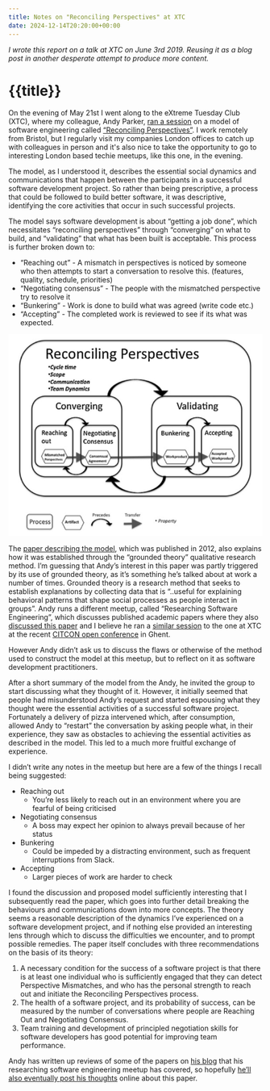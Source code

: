 ```yaml
---
title: Notes on "Reconciling Perspectives" at XTC
date: 2024-12-14T20:20:00+00:00
---
```

*I wrote this report on a talk at XTC on June 3rd 2019. Reusing it as a blog post in another desperate attempt to produce more content.*

# {{title}}

On the evening of May 21st I went along to the eXtreme Tuesday Club (XTC), where my colleague, Andy Parker, [ran a session](https://www.meetup.com/eXtreme-Tuesday-Club-XTC/events/ncwwmqyzhbcc/) on a model of software engineering called [“Reconciling Perspectives”](http://www.sxf.uevora.pt/wp-content/uploads/2013/03/Adolph_20121.pdf). I work remotely from Bristol, but I regularly visit my companies London offices to catch up with colleagues in person and it's also nice to take the opportunity to go to interesting London based techie meetups, like this one, in the evening.

The model, as I understood it, describes the essential social dynamics and communications that happen between the participants in a successful software development project. So rather than being prescriptive, a process that could be followed to build better software, it was descriptive, identifying the core activities that occur in such successful projects.

The model says software development is about “getting a job done”, which necessitates “reconciling perspectives” through “converging” on what to build, and “validating” that what has been built is acceptable. This process is further broken down to:

* “Reaching out” - A mismatch in perspectives is noticed by someone who then attempts to start a conversation to resolve this. (features, quality, schedule, priorities)
* “Negotiating consensus” - The people with the mismatched perspective try to resolve it
* “Bunkering” - Work is done to build what was agreed (write code etc.)
* “Accepting” - The completed work is reviewed to see if its what was expected.

![diagram](reconciling_perspectives_at_xtc/reconciling_perspectives.png)

The [paper describing the model](http://www.sxf.uevora.pt/wp-content/uploads/2013/03/Adolph_20121.pdf), which was published in 2012, also explains how it was established through the “grounded theory” qualitative research method. I’m guessing that Andy’s interest in this paper was partly triggered by its use of grounded theory, as it’s something he’s talked about at work a number of times. Grounded theory is a research method that seeks to establish explanations by collecting data that is “..useful for explaining behavioral patterns that shape social processes as people interact in groups”. Andy runs a different meetup, called “Researching Software Engineering”, which discusses published academic papers where they also [discussed this paper](https://www.meetup.com/Researching-Software-Engineering/events/259704281/) and I believe he ran a [similar session](https://twitter.com/Jtf/status/1129679775281418240) to the one at XTC at the recent [CITCON open conference](http://www.citconf.com/ghent2019/) in Ghent.

However Andy didn’t ask us to discuss the flaws or otherwise of the method used to construct the model at this meetup, but to reflect on it as software development practitioners.

After a short summary of the model from the Andy, he invited the group to start discussing what they thought of it. However, it initially seemed that people had misunderstood Andy’s request and started espousing what they thought were the essential activities of a successful software project. Fortunately a delivery of pizza intervened which, after consumption, allowed Andy to “restart” the conversation by asking people what, in their experience, they saw as obstacles to achieving the essential activities as described in the model. This led to a much more fruitful exchange of experience.

I didn’t write any notes in the meetup but here are a few of the things I recall being suggested:

* Reaching out
    * You’re less likely to reach out in an environment where you are fearful of being criticised
* Negotiating consensus
    * A boss may expect her opinion to always prevail because of her status
* Bunkering
    * Could be impeded by a distracting environment, such as frequent interruptions from Slack.
* Accepting
    * Larger pieces of work are harder to check

I found the discussion and proposed model sufficiently interesting that I subsequently read the paper, which goes into further detail breaking the behaviours and communications down into more concepts. The theory seems a reasonable description of the dynamics I’ve experienced on a software development project, and if nothing else provided an interesting lens through which to discuss the difficulties we encounter, and to prompt possible remedies. The paper itself concludes with three recommendations on the basis of its theory:

1. A necessary condition for the success of a software project is that there is at least one individual who is sufficiently engaged that they can detect Perspective Mismatches, and who has the personal strength to reach out and initiate the Reconciling Perspectives process.
1. The health of a software project, and its probability of success, can be measured by the number of conversations where people are Reaching Out and Negotiating Consensus.
1. Team training and development of principled negotiation skills for software developers has good potential for improving team performance.

Andy has written up reviews of some of the papers on [his blog](https://softwarelifecycle.wordpress.com/) that his researching software engineering meetup has covered, so hopefully [he’ll also eventually post his thoughts](https://twitter.com/aparker42/status/1124599182231261184) online about this paper.
